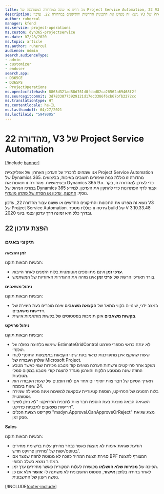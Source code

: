 ```yaml
---
title: מה חדש או שונה במהדורה המעודכנת של Project Service Automation, 22 V3
description: נושא זה מפרט את התכונות החדשות והתיקונים במהדורה 22, עדכון V3 של Project Service Automation.
author: ruhercul
manager: kfend
ms.service: project-operations
ms.custom: dyn365-projectservice
ms.date: 07/28/2020
ms.topic: article
ms.author: ruhercul
audience: Admin
search.audienceType:
- admin
- customizer
- enduser
search.app:
- D365CE
- D365PS
- ProjectOperations
ms.openlocfilehash: 8863d321ad88d761d0fcbd82ca26562a69468f2f
ms.sourcegitcommit: 3d78338773929121d17ec3386f6cb67bfb2272cc
ms.translationtype: HT
ms.contentlocale: he-IL
ms.lasthandoff: 04/27/2021
ms.locfileid: "5949005"
---
```

# <a name="project-service-automation-update-release-22-v3"></a>מהדורה 22, V3 של Project Service Automation

[!include [banner](../includes/psa-now-project-operations.md)]

אנו שמחים להכריז על העדכון האחרון של אפליקציית Project Service Automation של Dynamics 365. מהדורה זו כוללת כמה שיפורים חשובים באיכות, בביצועים ובשימושיות. מהדורה זו תואמת את Dynamics 365 9.x. כדי לעדכן למהדורה זו, בקר במרכז הניהול של Dynamics 365 ועבור לדף הפתרונות כדי להתקין את העדכון. למידע נוסף: [התקנה, עדכון או הסרה של פתרון מועדף](/power-platform/admin/install-remove-preferred-solution).

נושא זה מפרט את התכונות והתיקונים החדשים או ששונו עבור מהדורה 22, עדכון V3 של Project Service Automation. גירסה זו כוללת מספר build של V 3.10.33.48 ובדרך כלל היא זמינה דרך עדכון עצמי ביוני 2020.

## <a name="update-release-22"></a>הפצת עדכון 22

### <a name="bug-fixes"></a>תיקוני באגים



**זמן והוצאה**

הבעיות הבאות תוקנו:

- **ערכי זמן** אינם מתווספים אוטומטית בלוח הזמנים לאחר הייבוא.
- בורר תאריכי הרשת של **ערכי זמן** אינו מזהה את ההגדרות האזוריות של המשתמש.

**ניהול משאבים**

הבעיות הבאות תוקנו:

- במצב ידני, שינויים בקווי מתאר של **הקצאת משאבים** אינם מוכרים בעת היצירה של **דרישות משאבים**.
- **בקשות משאבים** אינן תומכות בסטטוסים של בקשות מותאמות אישית.

**ניהול פרויקט**

הבעיות הבאות תוקנו:

- שימוש בלחיצה כפולה על EstimateGridControl לא ינתח כראוי מספרי פורמט הולנדי.
- שעות שהוקצו אינן מתעדכנות כראוי בעת שינוי הקצאות באמצעות התוסף לקוח שולחן העבודה של Microsoft Project.
- מעקב אחר פרויקטים ורשתות הערכה מציגים קוד מטבע מכירות שגוי כאשר מטבע החוזה שונה ממטבע הלקוח והארגון מוגדר להצגת קודי מטבע במקום סמלי מטבעות.
- תאריך הסיום של חבר צוות יוסיף יום אחד אם לוח הזמנים של שעות העבודה הוא 24 שעות ביממה.
- בלוח הזמנים של הפרויקט, הוספת קטגוריית עסקאות למשימה אינה מפעילה שמירה אוטומטית.
- השגיאה הבאה מוצגת בעת הוספת חבר צוות לתבנית הפרויקט: "לא ניתן לשייך דרישות משאבים לתבניות פרויקט". 
- סקריפט רצועת הכלים "msdyn.Approval.CanApproveOrReject" מציג שגיאת פסק זמן.

**Sales**

הבעיות הבאות תוקנו:

- הודעת שגיאת אימות לא מוצגת כאשר נבחר מחירון עלות ברשימת מחירים בטופס/ישות של 'מחירון פרויקט חדש'.
- סגירת הצעת המחיר כזוכה לא מנווטת לחוזה שנוצר אם BPF המצורף להצעת המחיר נמצא בשלב הסופי.
- הפיכה של **מכירות שלא הושלמו** מקושרת לעלות המקורית כאשר מחזירים ערך זמן.
- לאחר בחירה בלחצן **אישור**, סטטוס החשבונית לא משתנה ל- **אושר** אלא אם כן נעשה רענון של החשבונית.


[!INCLUDE[footer-include](../includes/footer-banner.md)]